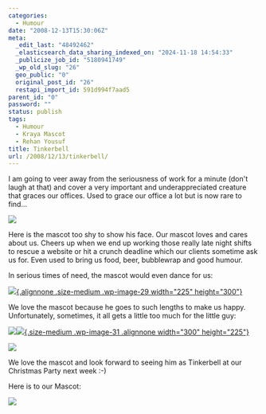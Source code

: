 ```yaml
---
categories:
  - Humour
date: "2008-12-13T15:30:06Z"
meta:
  _edit_last: "48492462"
  _elasticsearch_data_sharing_indexed_on: "2024-11-18 14:54:33"
  _publicize_job_id: "5180941749"
  _wp_old_slug: "26"
  geo_public: "0"
  original_post_id: "26"
  restapi_import_id: 591d994f7aad5
parent_id: "0"
password: ""
status: publish
tags:
  - Humour
  - Kraya Mascot
  - Rehan Yousuf
title: Tinkerbell
url: /2008/12/13/tinkerbell/
---
```


I am going to veer away from the seriousness of work for a minute (don\'t laugh
at that) and cover a very important and underappreciated creature that graces
our offices. Used to grace our office a lot but is now rare to find\...

[![](%7B%7Bsite.baseurl%7D%7D/assets/2008/12/the-mascot-225x300.png)](http://drone-ah.com/files/2008/12/the-mascot.png)

Here is the mascot too shy to show his face. Our mascot loves and cares about
us. Cheers up when we end up working those really late night shifts to rescue a
website or hit a crunch deadline which our clients sometime ask us for. Even
used to bring us food, beer, bubblewrap and good humour.

In serious times of need, the mascot would even dance for us:

[![](%7B%7Bsite.baseurl%7D%7D/assets/2008/12/dancing-mascot-225x300.png){.alignnone .size-medium .wp-image-29 width="225" height="300"}](http://drone-ah.com/files/2008/12/dancing-mascot.png)

We love the mascot because he goes to such lengths to make us happy.
Unfortunately, sometimes, it all gets a little too much for the little guy:

[![](%7B%7Bsite.baseurl%7D%7D/assets/2008/12/too-much-300x225.png)](http://drone-ah.com/files/2008/12/too-much.png)[![](%7B%7Bsite.baseurl%7D%7D/assets/2008/12/too-much-2-300x225.png){.size-medium .wp-image-31 .alignnone width="300" height="225"}](http://drone-ah.com/files/2008/12/too-much-2.png)

[![](%7B%7Bsite.baseurl%7D%7D/assets/2008/12/too-much-3-300x225.png)](http://drone-ah.com/files/2008/12/too-much-3.png)

We love the mascot and look forward to seeing him as Tinkerbell at our Christmas
Party next week :-)

Here is to our Mascot:

[![](%7B%7Bsite.baseurl%7D%7D/assets/2008/12/to-the-mascot-262x300.png)](http://drone-ah.com/files/2008/12/to-the-mascot.png)
